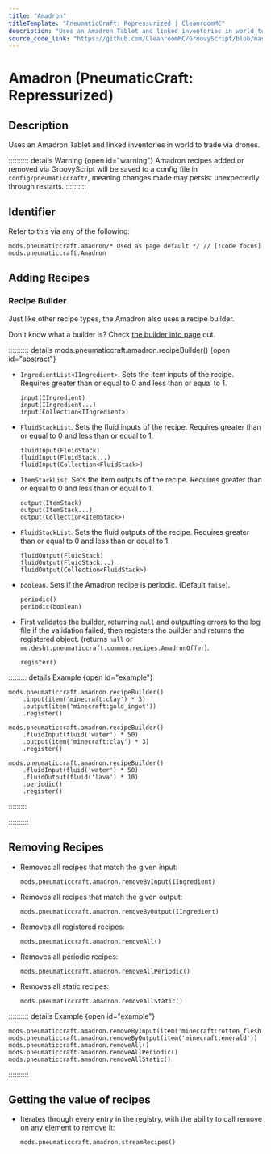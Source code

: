 ```yaml
---
title: "Amadron"
titleTemplate: "PneumaticCraft: Repressurized | CleanroomMC"
description: "Uses an Amadron Tablet and linked inventories in world to trade via drones."
source_code_link: "https://github.com/CleanroomMC/GroovyScript/blob/master/src/main/java/com/cleanroommc/groovyscript/compat/mods/pneumaticcraft/Amadron.java"
---
```


# Amadron (PneumaticCraft: Repressurized)

## Description

Uses an Amadron Tablet and linked inventories in world to trade via drones.

:::::::::: details Warning {open id="warning"}
Amadron recipes added or removed via GroovyScript will be saved to a config file in `config/pneumaticcraft/`, meaning changes made may persist unexpectedly through restarts.
::::::::::

## Identifier

Refer to this via any of the following:

```groovy:no-line-numbers {1}
mods.pneumaticcraft.amadron/* Used as page default */ // [!code focus]
mods.pneumaticcraft.Amadron
```


## Adding Recipes

### Recipe Builder

Just like other recipe types, the Amadron also uses a recipe builder.

Don't know what a builder is? Check [the builder info page](../../getting_started/builder.md) out.

:::::::::: details mods.pneumaticcraft.amadron.recipeBuilder() {open id="abstract"}
- `IngredientList<IIngredient>`. Sets the item inputs of the recipe. Requires greater than or equal to 0 and less than or equal to 1.

    ```groovy:no-line-numbers
    input(IIngredient)
    input(IIngredient...)
    input(Collection<IIngredient>)
    ```

- `FluidStackList`. Sets the fluid inputs of the recipe. Requires greater than or equal to 0 and less than or equal to 1.

    ```groovy:no-line-numbers
    fluidInput(FluidStack)
    fluidInput(FluidStack...)
    fluidInput(Collection<FluidStack>)
    ```

- `ItemStackList`. Sets the item outputs of the recipe. Requires greater than or equal to 0 and less than or equal to 1.

    ```groovy:no-line-numbers
    output(ItemStack)
    output(ItemStack...)
    output(Collection<ItemStack>)
    ```

- `FluidStackList`. Sets the fluid outputs of the recipe. Requires greater than or equal to 0 and less than or equal to 1.

    ```groovy:no-line-numbers
    fluidOutput(FluidStack)
    fluidOutput(FluidStack...)
    fluidOutput(Collection<FluidStack>)
    ```

- `boolean`. Sets if the Amadron recipe is periodic. (Default `false`).

    ```groovy:no-line-numbers
    periodic()
    periodic(boolean)
    ```

- First validates the builder, returning `null` and outputting errors to the log file if the validation failed, then registers the builder and returns the registered object. (returns `null` or `me.desht.pneumaticcraft.common.recipes.AmadronOffer`).

    ```groovy:no-line-numbers
    register()
    ```

::::::::: details Example {open id="example"}
```groovy:no-line-numbers
mods.pneumaticcraft.amadron.recipeBuilder()
    .input(item('minecraft:clay') * 3)
    .output(item('minecraft:gold_ingot'))
    .register()

mods.pneumaticcraft.amadron.recipeBuilder()
    .fluidInput(fluid('water') * 50)
    .output(item('minecraft:clay') * 3)
    .register()

mods.pneumaticcraft.amadron.recipeBuilder()
    .fluidInput(fluid('water') * 50)
    .fluidOutput(fluid('lava') * 10)
    .periodic()
    .register()
```

:::::::::

::::::::::

## Removing Recipes

- Removes all recipes that match the given input:

    ```groovy:no-line-numbers
    mods.pneumaticcraft.amadron.removeByInput(IIngredient)
    ```

- Removes all recipes that match the given output:

    ```groovy:no-line-numbers
    mods.pneumaticcraft.amadron.removeByOutput(IIngredient)
    ```

- Removes all registered recipes:

    ```groovy:no-line-numbers
    mods.pneumaticcraft.amadron.removeAll()
    ```

- Removes all periodic recipes:

    ```groovy:no-line-numbers
    mods.pneumaticcraft.amadron.removeAllPeriodic()
    ```

- Removes all static recipes:

    ```groovy:no-line-numbers
    mods.pneumaticcraft.amadron.removeAllStatic()
    ```

:::::::::: details Example {open id="example"}
```groovy:no-line-numbers
mods.pneumaticcraft.amadron.removeByInput(item('minecraft:rotten_flesh'))
mods.pneumaticcraft.amadron.removeByOutput(item('minecraft:emerald'))
mods.pneumaticcraft.amadron.removeAll()
mods.pneumaticcraft.amadron.removeAllPeriodic()
mods.pneumaticcraft.amadron.removeAllStatic()
```

::::::::::

## Getting the value of recipes

- Iterates through every entry in the registry, with the ability to call remove on any element to remove it:

    ```groovy:no-line-numbers
    mods.pneumaticcraft.amadron.streamRecipes()
    ```
